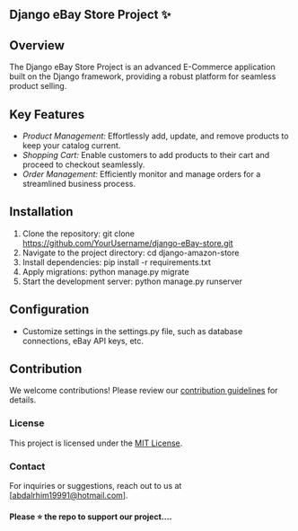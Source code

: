 ## Django eBay Store Project ✨


## Overview
The Django eBay Store Project is an advanced E-Commerce application built on the Django framework, providing a robust platform for seamless product selling.

## Key Features
- *Product Management:* Effortlessly add, update, and remove products to keep your catalog current.
- *Shopping Cart:* Enable customers to add products to their cart and proceed to checkout seamlessly.
- *Order Management:* Efficiently monitor and manage orders for a streamlined business process.

## Installation
1. Clone the repository: git clone https://github.com/YourUsername/django-eBay-store.git
2. Navigate to the project directory: cd django-amazon-store
3. Install dependencies: pip install -r requirements.txt
4. Apply migrations: python manage.py migrate
5. Start the development server: python manage.py runserver

## Configuration
- Customize settings in the settings.py file, such as database connections, eBay API keys, etc.

## Contribution
We welcome contributions! Please review our [contribution guidelines](CONTRIBUTING.md) for details.

### License
This project is licensed under the [MIT License](LICENSE).

### Contact
For inquiries or suggestions, reach out to us at [abdalrhim19991@hotmail.com].

#### Please ⭐ the repo to support our project....

